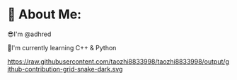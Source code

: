 # 💫 About Me:
😎I'm @adhred

🌻I'm currently learning C++ & Python

https://raw.githubusercontent.com/taozhi8833998/taozhi8833998/output/github-contribution-grid-snake-dark.svg
